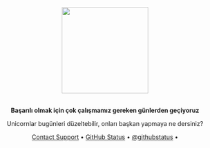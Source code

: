 <div align="center">
    <br>
    <br>
    <img width="200" src="https://user-images.githubusercontent.com/30767528/87148945-a1edc100-c2af-11ea-80ae-6e8e4af70d5f.png"/>
    <br/>
    <br/>
    <p><strong>Başarılı olmak için çok çalışmamız gereken günlerden geçiyoruz</strong></p>
    <p>Unicornlar bugünleri düzeltebilir, onları başkan yapmaya ne dersiniz?</p>
    <div id="suggestions">
    <a href="https://github.com/contact">Contact Support</a> •
    <a href="https://githubstatus.com">GitHub Status</a> •
    <a href="https://twitter.com/githubstatus">@githubstatus</a> •
    </div>
</div>
